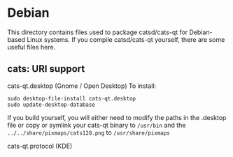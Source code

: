 
Debian
====================
This directory contains files used to package catsd/cats-qt
for Debian-based Linux systems. If you compile catsd/cats-qt yourself, there are some useful files here.

## cats: URI support ##


cats-qt.desktop  (Gnome / Open Desktop)
To install:

	sudo desktop-file-install cats-qt.desktop
	sudo update-desktop-database

If you build yourself, you will either need to modify the paths in
the .desktop file or copy or symlink your cats-qt binary to `/usr/bin`
and the `../../share/pixmaps/cats128.png` to `/usr/share/pixmaps`

cats-qt.protocol (KDE)

